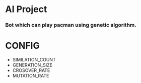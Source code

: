 # AI Project
### Bot which can play pacman using genetic algorithm.

# CONFIG
 * SIMILATION_COUNT
 * GENERATION_SIZE
 * CROSOVER_RATE
 * MUTATION_RATE

